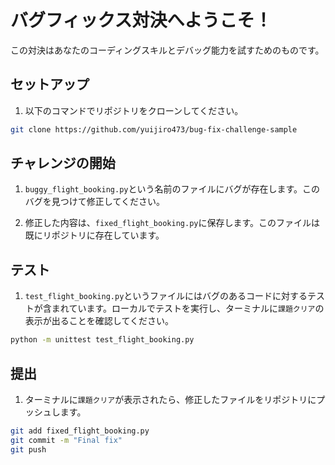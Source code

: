 # バグフィックス対決へようこそ！

この対決はあなたのコーディングスキルとデバッグ能力を試すためのものです。

## セットアップ

1. 以下のコマンドでリポジトリをクローンしてください。

```bash
git clone https://github.com/yuijiro473/bug-fix-challenge-sample
```

## チャレンジの開始

1. `buggy_flight_booking.py`という名前のファイルにバグが存在します。このバグを見つけて修正してください。

2. 修正した内容は、`fixed_flight_booking.py`に保存します。このファイルは既にリポジトリに存在しています。

## テスト

1. `test_flight_booking.py`というファイルにはバグのあるコードに対するテストが含まれています。ローカルでテストを実行し、ターミナルに`課題クリア`の表示が出ることを確認してください。

```bash
python -m unittest test_flight_booking.py
```

## 提出

1. ターミナルに`課題クリア`が表示されたら、修正したファイルをリポジトリにプッシュします。

```bash
git add fixed_flight_booking.py
git commit -m "Final fix"
git push
```
